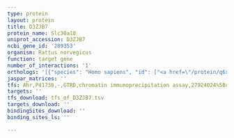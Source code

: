 ```yaml
---
type: protein
layout: protein
title: D3ZJB7
protein_name: Slc30a10
uniprot_accession: D3ZJB7
ncbi_gene_id: '289353'
organism: Rattus norvegicus
function: target gene
number_of_interactions: '1'
orthologs: '[{"species": "Homo sapiens", "id": ["<a href=\"/protein/q6xr72\">Q6XR72</a>"]}, {"species": "Danio rerio", "id": ["A0A0R4IEQ2"]}, {"species": "Mus musculus", "id": ["<a href=\"/protein/q3uvu3\">Q3UVU3</a>"]}, {"species": "Saccharomyces cerevisiae", "id": ["<a href=\"/protein/p20107\">P20107</a>", "<a href=\"/protein/p32798\">P32798</a>"]}]'
jaspar_matrices: ''
tfs: Ahr,P41738,-,GTRD,chromatin immunoprecipitation assay,27924024%5Buid%5D,No
targets: ''
tfs_download: tfs_of_D3ZJB7.tsv
targets_download: ''
bindingSites_download: ''
binding_sites_ls: ''

---
```


